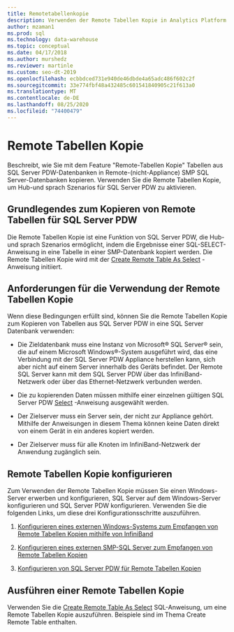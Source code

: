 ```yaml
---
title: Remotetabellenkopie
description: Verwenden der Remote Tabellen Kopie in Analytics Platform System parallel Data Warehouse.
author: mzaman1
ms.prod: sql
ms.technology: data-warehouse
ms.topic: conceptual
ms.date: 04/17/2018
ms.author: murshedz
ms.reviewer: martinle
ms.custom: seo-dt-2019
ms.openlocfilehash: ecbbdced731e940de46dbde4a65adc486f602c2f
ms.sourcegitcommit: 33e774fbf48a432485c601541840905c21f613a0
ms.translationtype: MT
ms.contentlocale: de-DE
ms.lasthandoff: 08/25/2020
ms.locfileid: "74400479"
---
```

# <a name="remote-table-copy"></a>Remote Tabellen Kopie
Beschreibt, wie Sie mit dem Feature "Remote-Tabellen Kopie" Tabellen aus SQL Server PDW-Datenbanken in Remote-(nicht-Appliance) SMP SQL Server-Datenbanken kopieren. Verwenden Sie die Remote Tabellen Kopie, um Hub-und sprach Szenarios für SQL Server PDW zu aktivieren.  
  
## <a name="understand-remote-table-copy-for-sql-server-pdw"></a><a name="BasicsPDE"></a>Grundlegendes zum Kopieren von Remote Tabellen für SQL Server PDW  
Die Remote Tabellen Kopie ist eine Funktion von SQL Server PDW, die Hub-und sprach Szenarios ermöglicht, indem die Ergebnisse einer SQL-SELECT-Anweisung in eine Tabelle in einer SMP-Datenbank kopiert werden. Die Remote Tabellen Kopie wird mit der [Create Remote Table As Select](../t-sql/statements/create-remote-table-as-select-parallel-data-warehouse.md) -Anweisung initiiert.  
  
## <a name="requirements-for-using-remote-table-copy"></a><a name="BasicsPrerequisites"></a>Anforderungen für die Verwendung der Remote Tabellen Kopie  
Wenn diese Bedingungen erfüllt sind, können Sie die Remote Tabellen Kopie zum Kopieren von Tabellen aus SQL Server PDW in eine SQL Server Datenbank verwenden:  
  
-   Die Zieldatenbank muss eine Instanz von Microsoft® SQL Server® sein, die auf einem Microsoft Windows®-System ausgeführt wird, das eine Verbindung mit der SQL Server PDW Appliance herstellen kann, sich aber nicht auf einem Server innerhalb des Geräts befindet. Der Remote SQL Server kann mit dem SQL Server PDW über das InfiniBand-Netzwerk oder über das Ethernet-Netzwerk verbunden werden.  
  
-   Die zu kopierenden Daten müssen mithilfe einer einzelnen gültigen SQL Server PDW [Select](../t-sql/queries/select-transact-sql.md) -Anweisung ausgewählt werden.  
  
-   Der Zielserver muss ein Server sein, der nicht zur Appliance gehört. Mithilfe der Anweisungen in diesem Thema können keine Daten direkt von einem Gerät in ein anderes kopiert werden.  
  
-   Der Zielserver muss für alle Knoten im InfiniBand-Netzwerk der Anwendung zugänglich sein.  
  
## <a name="configure-remote-table-copy"></a><a name="ConfigureRemote"></a>Remote Tabellen Kopie konfigurieren  
Zum Verwenden der Remote Tabellen Kopie müssen Sie einen Windows-Server erwerben und konfigurieren, SQL Server auf dem Windows-Server konfigurieren und SQL Server PDW konfigurieren. Verwenden Sie die folgenden Links, um diese drei Konfigurationsschritte auszuführen.  
  
1.  [Konfigurieren eines externen Windows-Systems zum Empfangen von Remote Tabellen Kopien mithilfe von InfiniBand](configure-an-external-windows-system-to-receive-remote-table-copies-using-infiniband.md)  
  
2.  [Konfigurieren eines externen SMP-SQL Server zum Empfangen von Remote Tabellen Kopien](configure-an-external-smp-sql-server-to-receive-remote-table-copies.md)  
  
3.  [Konfigurieren von SQL Server PDW für Remote Tabellen Kopien](configure-sql-server-pdw-for-remote-table-copies.md)  
  
## <a name="perform-a-remote-table-copy"></a><a name="PerformRemote"></a>Ausführen einer Remote Tabellen Kopie  
Verwenden Sie die [Create Remote Table As Select](../t-sql/statements/create-remote-table-as-select-parallel-data-warehouse.md) SQL-Anweisung, um eine Remote Tabellen Kopie auszuführen. Beispiele sind im Thema Create Remote Table enthalten.  
  
<!-- MISSING LINKS 
## See Also  
[Common Metadata Query Examples &#40;SQL Server PDW&#41;](../sqlpdw/common-metadata-query-examples-sql-server-pdw.md)  
-->
  
